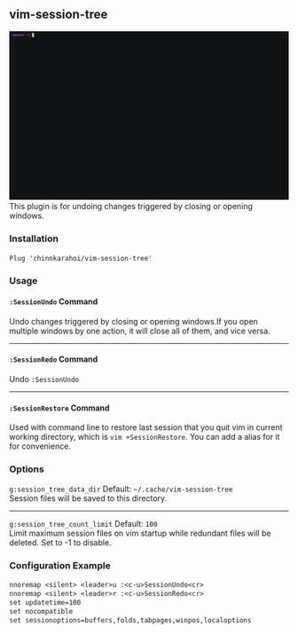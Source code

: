## vim-session-tree
![demo](./doc/demo.gif)
This plugin is for undoing changes triggered by closing or opening windows.

### Installation
```vim
Plug 'chinnkarahoi/vim-session-tree'
```

### Usage
#### `:SessionUndo` Command
Undo changes triggered by closing or opening windows.If you open multiple windows by one action, it will close all of them, and vice versa.  

---
#### `:SessionRedo` Command
Undo `:SessionUndo`

---
#### `:SessionRestore` Command
Used with command line to restore last session that you quit vim in current working directory,
which is `vim +SessionRestore`. You can add a alias for it for convenience.

### Options
`g:session_tree_data_dir` Default: `~/.cache/vim-session-tree`  
Session files will be saved to this directory.

---
`g:session_tree_count_limit` Default: `100`  
Limit maximum session files on vim startup while redundant files will be deleted. Set to -1 to disable.

### Configuration Example
```vim
nnoremap <silent> <leader>u :<c-u>SessionUndo<cr>
nnoremap <silent> <leader>r :<c-u>SessionRedo<cr>
set updatetime=100
set nocompatible
set sessionoptions=buffers,folds,tabpages,winpos,localoptions
```
